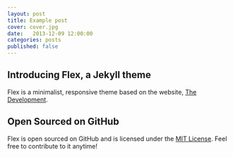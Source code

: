 ```yaml
---
layout: post
title: Example post
cover: cover.jpg
date:   2013-12-09 12:00:00
categories: posts
published: false
---
```


## Introducing Flex, a Jekyll theme

Flex is a minimalist, responsive theme based on the website, [The Development](http://thedevelopment.co).

## Open Sourced on GitHub

Flex is open sourced on GitHub and is licensed under the [MIT License](http://opensource.org/licenses/MIT). Feel free to contribute to it anytime!
